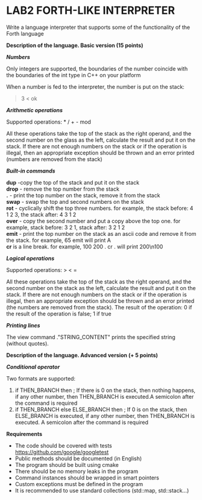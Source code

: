 # LAB2 FORTH-LIKE INTERPRETER  

Write a language interpreter that supports some of the functionality of the Forth language

**Description of the language. Basic version (15 points)**

***Numbers***

Only integers are supported, the boundaries of the number coincide with the boundaries of the int type in C++ on your platform

When a number is fed to the interpreter, the number is put on the stack:  
> 3
< ok

***Arithmetic operations***

Supported operations: * / + - mod

All these operations take the top of the stack as the right operand, and the second number on the glass as the left, calculate the result and put it on the stack. If there are not enough numbers on the stack or if the operation is illegal, then an appropriate exception should be thrown and an error printed (numbers are removed from the stack)  

***Built-in commands***

**dup** -copy the top of the stack and put it on the stack  
**drop** - remove the top number from the stack  
**.** - print the top number on the stack, remove it from the stack  
**swap** - swap the top and second numbers on the stack  
**rot** - cyclically shift the top three numbers.
for example, the stack before: 4 1 2 3, the stack after: 4 3 1 2  
**over** - copy the second number and put a copy above the top one.
for example, stack before: 3 2 1, stack after: 3 2 1 2  
**emit** - print the top number on the stack as an ascii code and remove it from the stack.
for example, 65 emit will print A  
**cr** is a line break. for example, 100 200 . cr . will print 200\n100


***Logical operations***

Supported operations: > < =

All these operations take the top of the stack as the right operand, and the second number on the stack as the left, calculate the result and put it on the stack. If there are not enough numbers on the stack or if the operation is illegal, then an appropriate exception should be thrown and an error printed (the numbers are removed from the stack).
The result of the operation: 0 if the result of the operation is false; 1 if true  

***Printing lines***

The view command ."STRING_CONTENT" prints the specified string (without quotes).

**Description of the language. Advanced version (+ 5 points)**

***Conditional operator***

Two formats are supported:

1)  if THEN_BRANCH then ;
If there is 0 on the stack, then nothing happens, if any other number, then THEN_BRANCH is executed.A semicolon after the command is required
2)  if THEN_BRANCH else ELSE_BRANCH then ;
If 0 is on the stack, then ELSE_BRANCH is executed, if any other number, then THEN_BRANCH is executed. A semicolon after the command is required

**Requirements**

*  The code should be covered with tests https://github.com/google/googletest
*  Public methods should be documented (in English)
*  The program should be built using cmake
*  There should be no memory leaks in the program
*  Command instances should be wrapped in smart pointers
*  Custom exceptions must be defined in the program
*  It is recommended to use standard collections (std::map, std::stack...)
